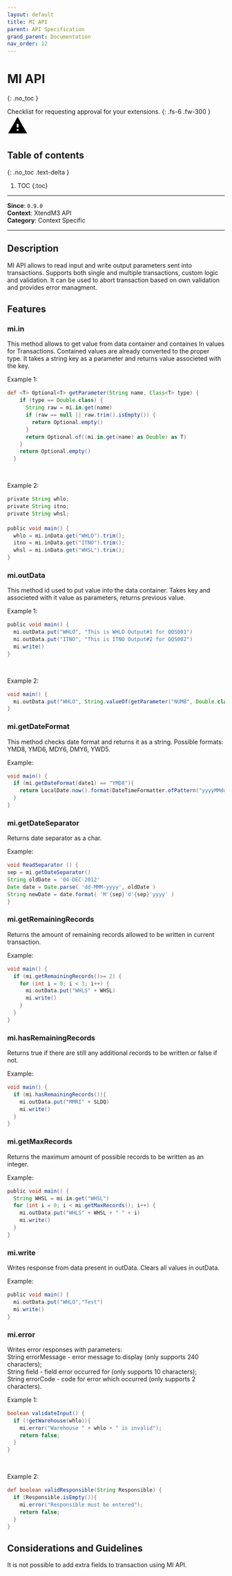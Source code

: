 ```yaml
---
layout: default
title: MI API
parent: API Specification
grand_parent: Documentation
nav_order: 12
---
```


# MI API
{: .no_toc }

Checklist for requesting approval for your extensions.
{: .fs-6 .fw-300 }
![](/assets/images/warning-24px.svg)

## Table of contents
{: .no_toc .text-delta }

1. TOC
{:toc}

---

**Since**: `0.9.0`  
**Context**: XtendM3 API  
**Category**: Context Specific

---
## Description
MI API allows to read input and write output parameters sent into transactions. Supports both single and multiple transactions, custom logic and validation. It can be used to abort transaction based on own validation and provides error managment. 

## Features

### mi.in
This method allows to get value from data container and containes In values for Transactions. Contained values are already converted to the proper type.
It takes a string key as a parameter and returns value associeted with the key.

Example 1:
```groovy
def <T> Optional<T> getParameter(String name, Class<T> type) {
    if (type == Double.class) {
      String raw = mi.in.get(name)
      if (raw == null || raw.trim().isEmpty()) {
        return Optional.empty()
      }
      return Optional.of((mi.in.get(name) as Double) as T)
    }
    return Optional.empty()
  }
```
<br>

Example 2:
```groovy
private String whlo;
private String itno;
private String whsl;

public void main() {
  whlo = mi.inData.get("WHLO").trim();
  itno = mi.inData.get("ITNO").trim();
  whsl = mi.inData.get("WHSL").trim();
}
```

### mi.outData
This method id used to put value into the data container. Takes key and associeted with it value as parameters, returns previous value.

Example 1:
```groovy
public void main() {
  mi.outData.put("WHLO", "This is WHLO Output#1 for QQS001")
  mi.outData.put("ITNO", "This is ITNO Output#2 for QQS002")
  mi.write() 
}
```
<br>

Example 2:
```groovy
void main() {
  mi.outData.put("WHLO", String.valueOf(getParameter("NUMB", Double.class).orElse(null)))
}
```
### mi.getDateFormat
This method checks date format and returns it as a string. Possible formats: YMD8, YMD6, MDY6, DMY6, YWD5.

Example:
```groovy
void main() {
  if (mi.getDateFormat(date1) == "YMD8"){
    return LocalDate.now().format(DateTimeFormatter.ofPattern("yyyyMMdd"))
  }
}
```
### mi.getDateSeparator
Returns date separator as a char.

Example:
```groovy
void ReadSeparator () {
sep = mi.getDateSeparator() 
String oldDate = '04-DEC-2012'
Date date = Date.parse( 'dd-MMM-yyyy', oldDate )
String newDate = date.format( 'M'{sep}'d'{sep}'yyyy' )
}
```

### mi.getRemainingRecords
Returns the amount of remaining records allowed to be written in current transaction.

Example:
```groovy
void main() {
  if (mi.getRemainingRecords()>= 2) {
    for (int i = 0; i < 3; i++) {
      mi.outData.put("WHLS" + WHSL)
      mi.write()
    }
  }
}
```

### mi.hasRemainingRecords
Returns true if there are still any additional records to be written or false if not.

Example:
```groovy
void main() {
  if (mi.hasRemainingRecords()){
    mi.outData.put("MMRI" + SLDQ)
    mi.write()
  }
}
```

### mi.getMaxRecords
Returns the maximum amount of possible records to be written as an integer.

Example:
```groovy
public void main() {
  String WHSL = mi.in.get("WHSL")
  for (int i = 0; i < mi.getMaxRecords(); i++) {
    mi.outData.put("WHLS" + WHSL + " " + i)
    mi.write()
  }
}
```

### mi.write
Writes response from data present in outData. Clears all values in outData.

Example:
```groovy
public void main() {
  mi.outData.put("WHLO","Test")
  mi.write()
}
```

### mi.error
Writes error responses with parameters:<br>
String errorMessage - error message to display (only supports 240 characters);<br>
String field - field error occurred for (only supports 10 characters);<br>
String errorCode - code for error which occurred (only supports 2 characters).

Example 1:
```groovy
boolean validateInput() {
  if (!getWarehouse(whlo)){
    mi.error("Warehouse " + whlo + " is invalid");
    return false;
  }
}
```
<br>

Example 2:
```groovy
def boolean validResponsible(String Responsible) {
  if (Responsible.isEmpty()){
    mi.error("Responsible must be entered");
    return false;
  }
}
```
## Considerations and Guidelines
It is not possible to add extra fields to transaction using MI API.
